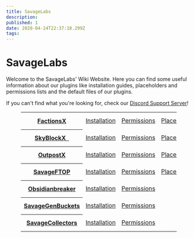```yaml
---
title: SavageLabs
description: 
published: 1
date: 2020-04-24T22:37:18.299Z
tags: 
---
```


# SavageLabs

Welcome to the SavageLabs' Wiki Website.
Here you can find some useful information about our plugins like installation guides, placeholders and permissions lists and the default files of our plugins.

If you can't find what you're looking for, check our <a href="https://discord.gg/j8CW7x8">Discord Support Server</a>!
	

<figure class="table"><table><tbody><tr><th><a href="https://wiki.savagelabs.net/factions/information">FactionsX</a>
  </th><td><a href="https://wiki.savagelabs.net/factions/installation">Installation</a></td><td>
  <a href="https://wiki.savagelabs.net/factions/permissions">Permissions</a></td><td>
  <a href="https://wiki.savagelabs.net/factions/placeholders">Placeholders</a></td><td>
  <a href="https://wiki.savagelabs.net/factions/default-files">Default Files</a></td><td>
  <a href="https://wiki.savagelabs.net/factions/addons">Addons</a></td></tr><tr><th>
  <a href="https://wiki.savagelabs.net/skyblock/information">SkyBlockX
  &nbsp;</a></th><td>
  <a href="https://wiki.savagelabs.net/skyblock/installation">Installation</a></td><td>
  <a href="https://wiki.savagelabs.net/skyblock/permissions">Permissions</a></td><td>
  <a href="https://wiki.savagelabs.net/skyblock/placeholders">Placeholders</a></td><td>
  <a href="https://wiki.savagelabs.net/skyblock/default-files">Default Files</a></td><td>
  &nbsp;</td></tr><tr><th>
  <a href="https://wiki.savagelabs.net/outpost/information">OutpostX</a></th><td>
  <a href="https://wiki.savagelabs.net/outpost/installation">Installation</a></td><td>
  <a href="https://wiki.savagelabs.net/outpost/permissions">Permissions</a></td><td>
  <a href="https://wiki.savagelabs.net/outpost/placeholders">Placeholders</a></td><td>
  <a href="https://wiki.savagelabs.net/outpost/default-files">Default Files</a></td><td>
  &nbsp;</td></tr><tr><th>
  <a href="https://wiki.savagelabs.net/ftop/information">SavageFTOP</a></th><td>
  <a href="https://wiki.savagelabs.net/ftop/installation">Installation</a></td><td>
  <a href="https://wiki.savagelabs.net/ftop/permissions">Permissions</a></td><td>
  <a href="https://wiki.savagelabs.net/ftop/placeholders">Placeholders</a></td><td>
  <a href="https://wiki.savagelabs.net/ftop/default-files">Default Files</a></td><td>
  &nbsp;</td></tr><tr><th>
  <a href="https://wiki.savagelabs.net/obsidianbreaker/information">Obsidianbreaker</a></th><td>
  <a href="https://wiki.savagelabs.net/obsidianbreaker/installation">Installation</a></td><td>
  <a href="https://wiki.savagelabs.net/obsidianbreaker/permissions">Permissions</a></td><td>&nbsp;</td><td>
  <a href="https://wiki.savagelabs.net/obsidianbreaker/default-files">Default Files</a></td><td>
  &nbsp;</td></tr><tr><th>
  <a href="https://wiki.savagelabs.net/genbuckets/information">SavageGenBuckets</a></th><td>
  <a href="https://wiki.savagelabs.net/genbuckets/installation">Installation</a></td><td>
  <a href="https://wiki.savagelabs.net/genbuckets/permissions">Permissions</a></td><td>
  &nbsp;</td><td><a href="https://wiki.savagelabs.net/genbuckets/default-files">Default Files</a></td><td>
  &nbsp;</td></tr><tr><th>
  <a href="https://wiki.savagelabs.net/collectors/information">SavageCollectors</a></th><td>
  <a href="https://wiki.savagelabs.net/collectors/installation">Installation</a></td><td>
  <a href="https://wiki.savagelabs.net/collectors/permissions">Permissions</a></td><td>
  &nbsp;</td><td><a href="https://wiki.savagelabs.net/collectors/default-files">Default Files</a></td><td>&nbsp;</td></tr></tbody></table></figure>